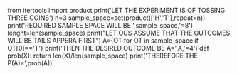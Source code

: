 from itertools import product
print('LET THE EXPERIMENT IS OF TOSSING THREE COINS')
n=3
sample_space=set(product(['H','T'],repeat=n))
print('REQUIRED SAMPLE SPACE WILL BE ',sample_space,'=8')
lenght=len(sample_space)
print("LET OUS ASSUME THAT THE OUTCOMES WILL BE TAILS APPERA FIRST")
A={OT for OT in sample_space if OT[0]=='T'}
print('THEN THE DESIRED OUTCOME BE A=',A,'=4')
def prob(X):
     return len(X)/len(sample_space)
print('THEREFORE THE P(A)=',prob(A))
